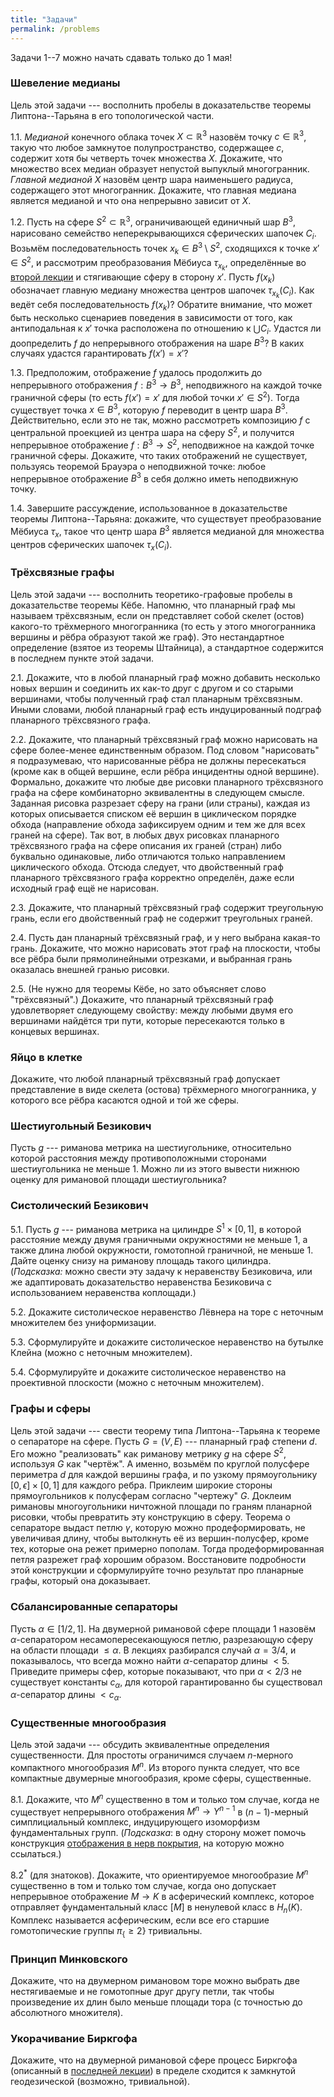 ```yaml
---
title: "Задачи"
permalink: /problems
---
```


Задачи 1--7 можно начать сдавать только до 1 мая!

### Шевеление медианы

 Цель этой задачи --- восполнить пробелы в доказательстве теоремы Липтона--Тарьяна в его топологической части.

1.1. _Медианой_ конечного облака точек $X \subset \mathbb{R}^3$ назовём точку $c \in \mathbb{R}^3$, такую что любое замкнутое полупространство, содержащее $c$, содержит хотя бы четверть точек множества $X$. Докажите, что множество всех медиан образует непустой выпуклый многогранник. _Главной медианой_ $X$ назовём центр шара наименьшего радиуса, содержащего этот многогранник. Докажите, что главная медиана является медианой и что она непрерывно зависит от $X$. 
	
1.2. Пусть на сфере $S^2 \subset \mathbb{R}^3$, ограничивающей единичный шар $B^3$, нарисовано семейство неперекрывающихся сферических шапочек $C_i$. Возьмём последовательность точек $x_k \in B^3 \setminus S^2$, сходящихся к точке $x' \in S^2$, и рассмотрим преобразования Мёбиуса $\tau_{x_k}$, определённые во [второй лекции]({{site.baseurl}}/lecture2) и стягивающие сферу в сторону $x'$. Пусть $f(x_k)$ обозначает главную медиану множества центров шапочек $\tau_{x_k}(C_i)$. Как ведёт себя последовательность $f(x_k)$? Обратите внимание, что может быть несколько сценариев поведения в зависимости от того, как антиподальная к $x'$ точка расположена по отношению к $\bigcup C_i$. Удастся ли доопределить $f$ до непрерывного отображения на шаре $B^3$? В каких случаях удастся гарантировать $f(x') = x'$?
	
1.3. Предположим, отображение $f$ удалось продолжить до непрерывного отображения $f : B^3 \to B^3$, неподвижного на каждой точке граничной сферы (то есть $f(x') = x'$ для любой точки $x' \in S^2$). Тогда существует точка $x \in B^3$, которую $f$ переводит в центр шара $B^3$. Действительно, если это не так, можно рассмотреть композицию $f$ с центральной проекцией из центра шара на сферу $S^2$, и получится непрерывное отображение $f : B^3 \to S^2$, неподвижное на каждой точке граничной сферы. Докажите, что таких отображений не существует, пользуясь теоремой Брауэра о неподвижной точке: любое непрерывное отображение $B^3$  в себя должно иметь неподвижную точку.
	
1.4. Завершите рассуждение, использованное в доказательстве теоремы Липтона--Тарьяна: докажите, что существует преобразование Мёбиуса $\tau_{x}$, такое что центр шара $B^3$ является медианой для множества центров сферических шапочек $\tau_{x}(C_i)$.
	
### Трёхсвязные графы

Цель этой задачи --- восполнить теоретико-графовые пробелы в доказательстве теоремы Кёбе. Напомню, что планарный граф мы называем трёхсвязным, если он представляет собой скелет (остов) какого-то трёхмерного многогранника (то есть у этого многогранника вершины и рёбра образуют такой же граф). Это нестандартное определение (взятое из теоремы Штайница), а стандартное содержится в последнем пункте этой задачи.

2.1. Докажите, что в любой планарный граф можно добавить несколько новых вершин и соединить их как-то друг с другом и со старыми вершинами, чтобы полученный граф стал планарным трёхсвязным. Иными словами, любой планарный граф есть индуцированный подграф планарного трёхсвязного графа.

2.2. Докажите, что планарный трёхсвязный граф можно нарисовать на сфере более-менее единственным образом. Под словом "нарисовать" я подразумеваю, что нарисованные рёбра не должны пересекаться (кроме как в общей вершине, если рёбра инцидентны одной вершине). Формально, докажите что любые две рисовки планарного трёхсвязного графа на сфере комбинаторно эквивалентны в следующем смысле. Заданная рисовка разрезает сферу на грани (или страны), каждая из которых описывается списком её вершин в циклическом порядке обхода (направление обхода зафиксируем одним и тем же для всех граней на сфере). Так вот, в любых двух рисовках планарного трёхсвязного графа на сфере описания их граней (стран) либо буквально одинаковые, либо отличаются только направлением циклического обхода. Отсюда следует, что двойственный граф планарного трёхсвязного графа корректно определён, даже если исходный граф ещё не нарисован.

2.3. Докажите, что планарный трёхсвязный граф содержит треугольную грань, если его двойственный граф не содержит треугольных граней.

2.4. Пусть дан планарный трёхсвязный граф, и у него выбрана какая-то грань. Докажите, что можно нарисовать этот граф на плоскости, чтобы все рёбра были прямолинейными отрезками, и выбранная грань оказалась внешней гранью рисовки.

2.5. (Не нужно для теоремы Кёбе, но зато объясняет слово "трёхсвязный".) Докажите, что планарный трёхсвязный граф удовлетворяет следующему свойству: между любыми двумя его вершинами найдётся три пути, которые пересекаются только в концевых вершинах.

### Яйцо в клетке

Докажите, что любой планарный трёхсвязный граф допускает представление в виде скелета (остова) трёхмерного многогранника, у которого все рёбра касаются одной и той же сферы.

### Шестиугольный Безикович

Пусть $g$ --- риманова метрика на шестиугольнике, относительно которой расстояния между противоположными сторонами шестиугольника не меньше $1$. Можно ли из этого вывести нижнюю оценку для римановой площади шестиугольника?

### Систолический Безикович

5.1. Пусть $g$ --- риманова метрика на цилиндре $S^1 \times [0,1]$, в которой расстояние между двумя граничными окружностями не меньше $1$, а также длина любой окружности, гомотопной граничной, не меньше $1$. Дайте оценку снизу на риманову площадь такого цилиндра. (_Подсказка:_ можно свести эту задачу к неравенству Безиковича, или же адаптировать доказательство неравенства Безиковича с использованием неравенства коплощади.)

5.2. Докажите систолическое неравенство Лёвнера на торе с неточным множителем без униформизации.

5.3. Сформулируйте и докажите систолическое неравенство на бутылке Клейна (можно с неточным множителем).

5.4. Сформулируйте и докажите систолическое неравенство на проективной плоскости (можно с неточным множителем).

### Графы и сферы

Цель этой задачи --- свести теорему типа Липтона--Тарьяна к теореме о сепараторе на сфере. Пусть $G = (V,E)$ --- планарный граф степени $d$. Его можно "реализовать" как риманову метрику $g$ на сфере $S^2$, используя $G$ как "чертёж". А именно, возьмём по круглой полусфере периметра $d$ для каждой вершины графа, и по узкому прямоугольнику $[0,\epsilon] \times [0,1]$ для каждого ребра. Приклеим широкие стороны прямоугольников к полусферам согласно "чертежу" $G$. Доклеим римановы многоугольники ничтожной площади по граням планарной рисовки, чтобы превратить эту конструкцию в сферу. Теорема о сепараторе выдаст петлю $\gamma$, которую можно продеформировать, не увеличивая длину, чтобы вытолкнуть её из вершин-полусфер, кроме тех, которые она режет примерно пополам. Тогда продеформированная петля разрежет граф хорошим образом. Восстановите подробности этой конструкции и сформулируйте точно результат про планарные графы, который она доказывает. 

### Сбалансированные сепараторы

Пусть $\alpha \in [1/2, 1]$. На двумерной римановой сфере площади $1$ назовём $\alpha$-сепаратором несамопересекающуюся петлю, разрезающую сферу на области площади $\le \alpha$. В лекциях разбирался случай $\alpha = 3/4$, и показывалось, что всегда можно найти $\alpha$-сепаратор длины $< 5$. Приведите примеры сфер, которые показывают, что при $\alpha < 2/3$ не существует константы $c_\alpha$, для которой гарантированно бы существовал $\alpha$-сепаратор длины $< c_\alpha$.

### Существенные многообразия

Цель этой задачи --- обсудить эквивалентные определения существенности. Для простоты ограничимся случаем $n$-мерного компактного многообразия $M^n$. Из второго пункта следует, что все компактные двумерные многообразия, кроме сферы, существенные. 

8.1. Докажите, что $M^n$ существенно в том и только том случае, когда не существует непрерывного отображения $M^n \to Y^{n-1}$ в $(n-1)$-мерный симплициальный комплекс, индуцирующего изоморфизм фундаментальных групп. (_Подсказка_: в одну сторону может помочь конструкция [отображения в нерв покрытия](https://balit.ski/mipt2021combitop/lecture7#16), на которую можно ссылаться.)

8.2$^*$ (для знатоков). Докажите, что ориентируемое многообразие $M^n$ существенно в том и только том случае, когда оно допускает непрерывное отображение $M \to K$ в асферический комплекс, которое отправляет фундаментальный класс $[M]$ в ненулевой класс в $H_n(K)$. Комплекс называется асферическим, если все его старшие гомотопические группы $\pi_\{\ge 2\}$ тривиальны.

### Принцип Минковского

Докажите, что на двумерном римановом торе можно выбрать две нестягиваемые и не гомотопные друг другу петли, так чтобы произведение их длин было меньше площади тора (с точностью до абсолютного множителя).

### Укорачивание Биркгофа

Докажите, что на двумерной римановой сфере процесс Биркгофа (описанный в [последней лекции]({{site.baseurl}}/lecture1011#минимакс-биркгофа)) в пределе сходится к замкнутой геодезической (возможно, тривиальной).
